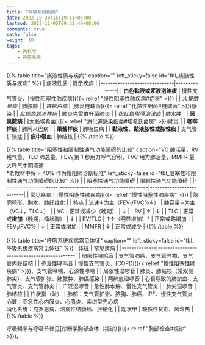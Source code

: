 ```yaml
---
title: "呼吸系统疾病"
date: 2022-10-30T15:19:11+08:00
lastmod: 2022-11-05T09:31:49+08:00
comments: true
math: false
weight: 10
tags:
    - 内科学
    - 呼吸系统
---
```


{{% table title="痰液性质与疾病" caption="" left_sticky=false id="tbl_痰液性质与疾病"  %}}
| 痰液性质                     | 提示疾病                                             |
|------------------------------|------------------------------------------------------|
| **白色黏液或浆液泡沫痰**     | 慢性支气管炎、[慢性阻塞性肺疾病]({{< relref "慢性阻塞性肺疾病#症状" >}}) |
| *大量脓臭痰*                 | 肺脓肿                                               |
| *铁锈色痰*                   | [肺炎链球菌]({{< relref "化脓性细菌#链球菌" >}})感染 |
| *红棕色胶冻样痰*             | 肺炎克雷伯杆菌肺炎                                   |
| *粉红色稀薄泡沫痰*           | 肺水肿                                               |
| **恶臭脓痰**                 | [大肠埃希菌]({{< relref "消化道感染细菌#埃希氏菌属" >}})肺炎   |
| **咖啡样痰**                 | 肺阿米巴病                                           |
| **果酱样痰**                 | 肺吸虫病                                             |
| **黏液性、黏液脓性或脓性痰** | 支气管扩张症                                         |
| **痰中带血**                 | 肺结核                                               |
{{% /table %}}

{{% table title="阻塞性和限制性通气功能障碍的比较" caption="VC 肺活量，RV 残气量，TLC 肺总量，FEV<sub>1</sub> 第 1 秒用力呼气容积，FVC 用力肺活量，MMFR 最大呼气中期流速<br/>\*老教材中将 \> 40% 作为慢阻肺诊断标准" left_sticky=false id="tbl_阻塞性和限制性通气功能障碍的比较"  %}}
|                      | 阻塞性通气功能障碍                 | 限制性通气功能障碍       |
|----------------------|------------------------------------|--------------------------|
| 常见疾病             | [慢性阻塞性肺疾病]({{< relref "慢性阻塞性肺疾病" >}}) | 胸廓畸形、胸水、肺纤维化 |
| 特点                 | 流速↓为主（FEV<sub>1</sub>/FVC%↓） | 肺容量↓为主（VC↓，TLC↓） |
| VC                   | 正常或减少（晚期）                 | ↓                        |
| RV                   | ↑                                  | ↓                        |
| TLC                  | 正常或**增加**（晚期，桶状胸）     | ↓                        |
| RV/TLC               | ↑↑（明显增加）\*                   | 正常或略增加             |
| FEV<sub>1</sub>/FVC% | ↓                                  | 正常或增加               |
| MMFR                 | ↓                                  | 正常或减少               |
{{% /table %}}

{{% table title="呼吸系统疾病常见体征" caption="" left_sticky=false id="tbl_呼吸系统疾病常见体征"  %}}
| 体征         | 常见疾病                                   |
|--------------|--------------------------------------------|
| 局限性哮鸣音 | 支气管肺癌、支气管异物、支气管内膜结核     |
| 弥漫性哮鸣音 | 慢性支气管炎、[COPD]({{< relref "慢性阻塞性肺疾病" >}})、支气管哮喘、心源性哮喘 |
| 局限性湿啰音 | 肺炎、肺结核（常双侧肺尖）、支气管扩张、肺脓肿、肺癌感染 |
| 两肺底湿啰音 | 心衰导致的肺淤血、支气管炎、支气管肺炎     |
| 广泛湿啰音   | 急性肺水肿、慢性支气管炎                   |
| 肺尖湿啰音   | 肺结核                                     |
| 杵状指（趾） | 肺部：支气管扩张、脓胸、肺癌、IPF、~~慢性支气管炎~~<br/>心脏：亚急性心内膜炎、心肌炎、紫绀型先心病<br/>消化系统：克罗恩病、溃疡性结肠癌、肝硬化     |
| 匙状甲       | 缺铁性贫血、风湿热                         |
{{% /table %}}

呼吸频率与呼吸节律见[诊断学胸部查体（视诊）]({{< relref "胸部检查#视诊" >}})。
